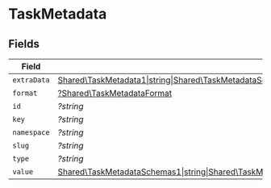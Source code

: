 # TaskMetadata


## Fields

| Field                                                                                                                                                                                                                                                    | Type                                                                                                                                                                                                                                                     | Required                                                                                                                                                                                                                                                 | Description                                                                                                                                                                                                                                              |
| -------------------------------------------------------------------------------------------------------------------------------------------------------------------------------------------------------------------------------------------------------- | -------------------------------------------------------------------------------------------------------------------------------------------------------------------------------------------------------------------------------------------------------- | -------------------------------------------------------------------------------------------------------------------------------------------------------------------------------------------------------------------------------------------------------- | -------------------------------------------------------------------------------------------------------------------------------------------------------------------------------------------------------------------------------------------------------- |
| `extraData`                                                                                                                                                                                                                                              | [Shared\TaskMetadata1\|string\|Shared\TaskMetadataSchemasExtraData22\|float\|Shared\TaskMetadataSchemasExtraData32\|bool\|Shared\TaskMetadataSchemasExtraData2\|array\|Shared\TaskMetadataSchemasExtraData52\|null](../../Models/Shared/TaskMetadataExtraData.md) | :heavy_minus_sign:                                                                                                                                                                                                                                       | N/A                                                                                                                                                                                                                                                      |
| `format`                                                                                                                                                                                                                                                 | [?Shared\TaskMetadataFormat](../../Models/Shared/TaskMetadataFormat.md)                                                                                                                                                                                  | :heavy_minus_sign:                                                                                                                                                                                                                                       | N/A                                                                                                                                                                                                                                                      |
| `id`                                                                                                                                                                                                                                                     | *?string*                                                                                                                                                                                                                                                | :heavy_minus_sign:                                                                                                                                                                                                                                       | N/A                                                                                                                                                                                                                                                      |
| `key`                                                                                                                                                                                                                                                    | *?string*                                                                                                                                                                                                                                                | :heavy_minus_sign:                                                                                                                                                                                                                                       | N/A                                                                                                                                                                                                                                                      |
| `namespace`                                                                                                                                                                                                                                              | *?string*                                                                                                                                                                                                                                                | :heavy_minus_sign:                                                                                                                                                                                                                                       | N/A                                                                                                                                                                                                                                                      |
| `slug`                                                                                                                                                                                                                                                   | *?string*                                                                                                                                                                                                                                                | :heavy_minus_sign:                                                                                                                                                                                                                                       | N/A                                                                                                                                                                                                                                                      |
| `type`                                                                                                                                                                                                                                                   | *?string*                                                                                                                                                                                                                                                | :heavy_minus_sign:                                                                                                                                                                                                                                       | N/A                                                                                                                                                                                                                                                      |
| `value`                                                                                                                                                                                                                                                  | [Shared\TaskMetadataSchemas1\|string\|Shared\TaskMetadataSchemasValue2\|float\|Shared\TaskMetadataSchemasValue32\|bool\|Shared\TaskMetadataSchemasValue42\|array\|Shared\TaskMetadataSchemasValue52\|null](../../Models/Shared/TaskMetadataValue.md)     | :heavy_minus_sign:                                                                                                                                                                                                                                       | N/A                                                                                                                                                                                                                                                      |